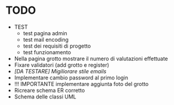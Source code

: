 # TODO
* TEST
    * test pagina admin
    * test mail encoding
    * test dei requisiti di progetto
    * test funzionamento
* Nella pagina grotto mostrare il numero di valutazioni effettuate
* Fixare validatori (add grotto e register)
* <i>[DA TESTARE] Migiliorare stile emails</i>
* Implementare cambio password al primo login
* !!! IMPORTANTE implementare aggiunta foto del grotto  
* Ricreare schema ER corretto
* Schema delle classi UML